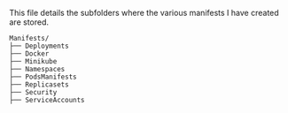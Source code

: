 This file details the subfolders where the various manifests I have created are stored.
```
Manifests/
├── Deployments
├── Docker
├── Minikube
├── Namespaces
├── PodsManifests
├── Replicasets
├── Security
├── ServiceAccounts
